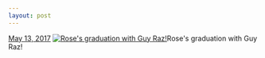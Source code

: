 ```yaml
---
layout: post
---
```


<p>
  <time><a href="/627">May 13, 2017</a></time>
  <a href="/627"><img src="{{ site.assets_url }}/627-480.jpg" srcset="{{ site.assets_url }}/627-240.jpg 240w, {{ site.assets_url }}/627-480.jpg 480w, {{ site.assets_url }}/627-720.jpg 720w, {{ site.assets_url }}/627-960.jpg 960w" sizes="(min-width: 700px) 50vw, calc(100vw - 2rem)" alt="Rose&#x27;s graduation with Guy Raz!" /></a><span>Rose&#x27;s graduation with Guy Raz!</span>
</p>
